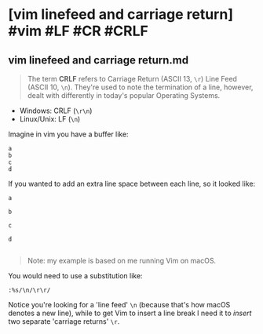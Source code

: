 # [vim linefeed and carriage return] #vim #LF #CR #CRLF

## vim linefeed and carriage return.md

> The term **CRLF** refers to Carriage Return (ASCII 13, `\r`) Line Feed (ASCII 10, `\n`). They're used to note the termination of a line, however, dealt with differently in today's popular Operating Systems.

- Windows: CRLF (`\r\n`)
- Linux/Unix: LF (`\n`)

Imagine in vim you have a buffer like:

```
a
b
c
d
```

If you wanted to add an extra line space between each line, so it looked like:

```
a

b

c

d


```

> Note: my example is based on me running Vim on macOS.

You would need to use a substitution like:

```viml
:%s/\n/\r\r/
```

Notice you're looking for a 'line feed' `\n` (because that's how macOS denotes a new line), while to get Vim to insert a line break I need it to _insert_ two separate 'carriage returns' `\r`.

